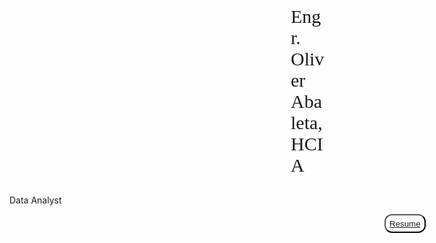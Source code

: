 <style>
  .my-name {
    font-size: 30px;
    font-family: Algerian;
    margin-left: 450px;
  }
  
  .resume {
    background-color: white;
    color: black;
    height: 30px;
    border-radius: 12px;
    cursor: pointer;
    margin-left: 600px;
    transition: opacity 1s;
  }
  
  .resume:hover {
    opacity: 0:8;
  }
</style>

<p class = "my-name">
  Engr. Oliver Abaleta, HCIA
</p>

<p class = "profession">
  Data Analyst
</p>

<button class = "resume">
  <a href = "https://drive.google.com/file/d/1p80sXrPdXWD4l8yzWe7ga8KgPFQp7z-G/view?usp=share_link" 
     target = "_blank"> Resume
  </a>
</button>
